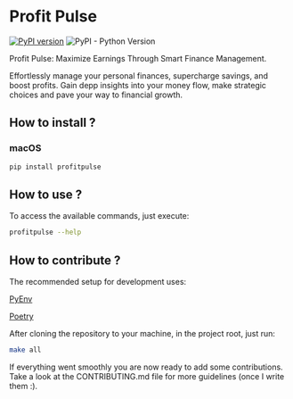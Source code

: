 # Profit Pulse

[![PyPI version](https://badge.fury.io/py/profitpulse.svg)](https://badge.fury.io/py/profitpulse) ![PyPI - Python Version](https://img.shields.io/pypi/pyversions/profitpulse)

Profit Pulse: Maximize Earnings Through Smart Finance Management.

Effortlessly manage your personal finances, supercharge savings, and boost
profits. Gain depp insights into your money flow, make strategic choices and
pave your way to financial growth.

## How to install ?

### macOS

```bash
pip install profitpulse
```

## How to use ?

To access the available commands, just execute:

```bash
profitpulse --help
```

## How to contribute ?

The recommended setup for development uses:

[PyEnv](https://github.com/pyenv/pyenv)

[Poetry](https://python-poetry.org)

After cloning the repository to your machine, in the project root, just run:

```bash
make all
```

If everything went smoothly you are now ready to add some contributions. Take a
look at the CONTRIBUTING.md file for more guidelines (once I write them :).
